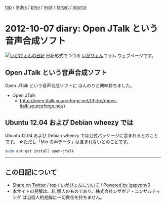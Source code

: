 [top](../index.html) 
 / [index](index.html) 
 / [prev](ig121006.html) 
 / [next](ig121008.html) 
 / [target](https://www.igapyon.jp/igapyon/diary/2012/ig121007.html) 
 / [source](https://github.com/igapyon/diary/blob/master/2012/ig121007.src.md) 

2012-10-07 diary: Open JTalk という音声合成ソフト
=====================================================================================================
[![いがぴょんの日記](https://www.igapyon.jp/igapyon/diary/images/iga200306s.jpg "いがぴょん")](https://www.igapyon.jp/igapyon/diary/memo/memoigapyon.html) 日記形式でつづる [いがぴょん](https://www.igapyon.jp/igapyon/diary/memo/memoigapyon.html)コラム ウェブページです。

## Open JTalk という音声合成ソフト

Open JTalk という音声合成ソフトに ほんのりと興味持ちました。

* Open JTalk
  * [http://open-jtalk.sourceforge.net/](http://open-jtalk.sourceforge.net/)



## Ubuntu 12.04 および Debian wheezy では

Ubuntu 12.04 および Debian wheezy では公式パッケージに含まれるとのことです。
☆ただし「Mei の声データ」は含まれないとのことです。


```sh
sudo apt-get install open-jtalk
```


----------------------------------------------------------------------------------------------------

## この日記について

* [Share on Twitter](https://twitter.com/intent/tweet?hashtags=igapyon%2Cdiary%2C%E3%81%84%E3%81%8C%E3%81%B4%E3%82%87%E3%82%93&text=Open+JTalk+%E3%81%A8%E3%81%84%E3%81%86%E9%9F%B3%E5%A3%B0%E5%90%88%E6%88%90%E3%82%BD%E3%83%95%E3%83%88&url=https%3A%2F%2Fwww.igapyon.jp%2Figapyon%2Fdiary%2F2012%2Fig121007.html) / [top](../index.html) / [いがぴょんについて](https://www.igapyon.jp/igapyon/diary/memo/memoigapyon.html) / [Powered by Igapyonv3](https://github.com/igapyon/igapyonv3)
* 本サイトの見解は、私 個人のものであり、株式会社レザボア・コンサルティング は当個人的見解に一切責任を持ちません。 
